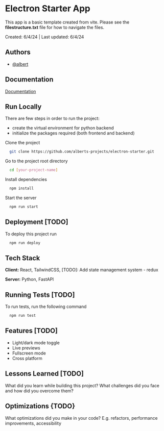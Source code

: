 
# Electron Starter App

This app is a basic template created from vite. Please see the **filestructure.txt** file for how to navigate the files.

Created: 6/4/24 | Last updated: 6/4/24
## Authors

- [@albert](https://github.com/blargeth)


## Documentation

[Documentation](https://linktodocumentation)


## Run Locally

There are few steps in order to run the project:
- create the virtual environment for python backend
- initialize the packages required (both frontend and backend)


Clone the project

```bash
  git clone https://github.com/alberts-projects/electron-starter.git
```

Go to the project root directory

```bash
  cd [your-project-name]
```

Install dependencies

```bash
  npm install
```

Start the server

```bash
  npm run start
```


## Deployment [TODO]

To deploy this project run

```bash
  npm run deploy
```


## Tech Stack

**Client:** React, TailwindCSS, [TODO]: Add state management system - redux

**Server:** Python, FastAPI


## Running Tests [TODO]

To run tests, run the following command

```bash
  npm run test
```


## Features [TODO]

- Light/dark mode toggle
- Live previews
- Fullscreen mode
- Cross platform


## Lessons Learned [TODO]

What did you learn while building this project? What challenges did you face and how did you overcome them?


## Optimizations {TODO}

What optimizations did you make in your code? E.g. refactors, performance improvements, accessibility

